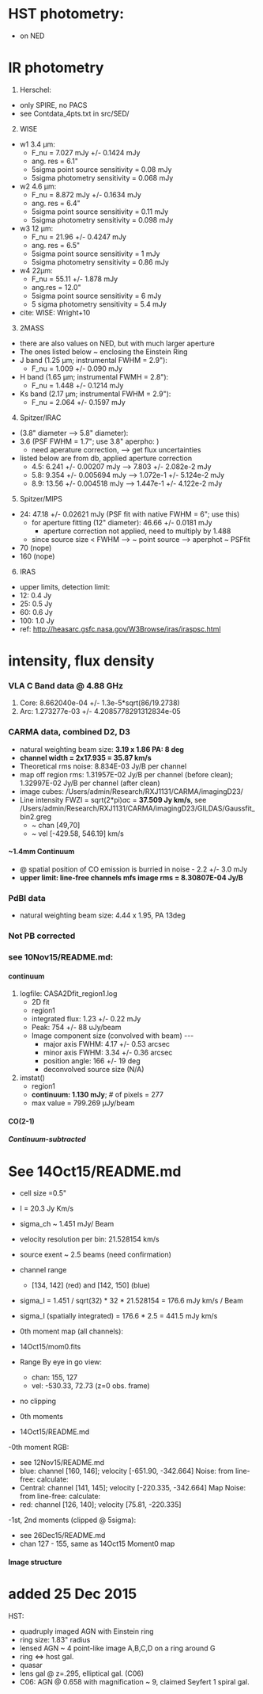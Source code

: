 
# HST photometry:
- on NED

# IR photometry
1. Herschel:
- only SPIRE, no PACS
- see Contdata_4pts.txt in src/SED/
2. WISE 
- w1 3.4 µm:
  - F_nu = 7.027 mJy +/- 0.1424 mJy
  - ang. res = 6.1"
  - 5sigma point source sensitivity = 0.08 mJy
  - 5sigma photometry sensitivity = 0.068 mJy 
- w2 4.6 µm: 
  - F_nu = 8.872 mJy +/- 0.1634 mJy
  - ang. res = 6.4"
  - 5sigma point source sensitivity = 0.11 mJy 
  - 5sigma photometry sensitivity = 0.098 mJy 
- w3 12 µm: 
  - F_nu = 21.96 +/- 0.4247 mJy
  - ang. res = 6.5"
  - 5sigma point source sensitivity = 1 mJy
  - 5sigma photometry sensitivity = 0.86 mJy
- w4 22µm: 
  - F_nu = 55.11 +/- 1.878 mJy
  - ang.res = 12.0"
  - 5sigma point source sensitivity = 6 mJy
  - 5 sigma photometry sensitivity = 5.4 mJy
- cite: WISE: Wright+10
3. 2MASS
- there are also values on NED, but with much larger aperture
- The ones listed below ~ enclosing the Einstein Ring
- J band (1.25 µm; instrumental FWHM = 2.9"):
  - F_nu = 1.009 +/- 0.090 mJy
- H band (1.65 µm; instrumental FWMH = 2.8"): 
  - F_nu = 1.448 +/- 0.1214 mJy
- Ks band (2.17 µm; instrumental FWHM = 2.9"): 
  - F_nu = 2.064 +/- 0.1597 mJy
4. Spitzer/IRAC 
- (3.8" diameter --> 5.8" diameter):
- 3.6 (PSF FWHM = 1.7"; use 3.8" aperpho: )
  * need aperature correction, --> get flux uncertainties 
- listed below are from db, applied aperture correction 
  - 4.5: 6.241 +/- 0.00207 mJy --> 7.803 +/- 2.082e-2 mJy
  - 5.8: 9.354 +/- 0.005694 mJy --> 1.072e-1 +/- 5.124e-2 mJy
  - 8.9: 13.56 +/- 0.004518 mJy --> 1.447e-1 +/- 4.122e-2 mJy
5. Spitzer/MIPS
- 24: 47.18 +/- 0.02621 mJy (PSF fit with native FWHM = 6"; use this)
  + for aperture fitting (12" diameter): 46.66 +/- 0.0181 mJy
    * aperture correction not applied, need to multiply by 1.488
  + since source size < FWHM --> ~ point source --> aperphot ~ PSFfit 
- 70 (nope)
- 160 (nope)
6. IRAS
- upper limits, detection limit:
- 12: 0.4 Jy
- 25: 0.5 Jy
- 60: 0.6 Jy
- 100: 1.0 Jy
- ref: http://heasarc.gsfc.nasa.gov/W3Browse/iras/iraspsc.html


# intensity, flux density
### VLA C Band data @ 4.88 GHz
1. Core: 8.662040e-04 +/- 1.3e-5*sqrt(86/19.2738)
2. Arc: 1.273277e-03 +/- 4.2085778291312834e-05


### CARMA data, combined D2, D3
- natural weighting beam size: **3.19 x 1.86 PA: 8 deg**
- **channel width = 2x17.935 = 35.87 km/s**
- Theoretical rms noise: 8.834E-03 Jy/B per channel
- map off region rms: 1.31957E-02 Jy/B per channel (before clean);  1.32997E-02 Jy/B per channel (after clean)
- image cubes: /Users/admin/Research/RXJ1131/CARMA/imagingD23/
- Line intensity FWZI = sqrt(2*pi)*a*c = **37.509 Jy km/s**, see /Users/admin/Research/RXJ1131/CARMA/imagingD23/GILDAS/Gaussfit_bin2.greg
  - ~ chan [49,70]
  - ~ vel [-429.58, 546.19] km/s

#### ~1.4mm Continuum
- @ spatial position of CO emission is burried in noise - 2.2 +/- 3.0 mJy
- **upper limit: line-free channels mfs image rms = 8.30807E-04 Jy/B**


### PdBI data
- natural weighting beam size: 4.44 x 1.95, PA 13deg

### Not PB corrected
### see 10Nov15/README.md:
#### continuum
1. logfile: CASA2Dfit_region1.log
   * 2D fit
   * region1
   * integrated flux: 1.23 +/- 0.22 mJy
   * Peak: 754 +/- 88 uJy/beam
   * Image component size (convolved with beam) ---
       - major axis FWHM:     4.17 +/- 0.53 arcsec
       - minor axis FWHM:     3.34 +/- 0.36 arcsec
       - position angle: 166 +/- 19 deg
       * deconvolved source size (N/A)
2. imstat()
   - region1
   - **continuum: 1.130 mJy**; # of pixels = 277
   - max value = 799.269 µJy/beam

#### CO(2-1)
##### Continuum-subtracted
# See 14Oct15/README.md
- cell size =0.5"
- I = 20.3 Jy Km/s 
- sigma_ch ~ 1.451 mJy/ Beam
- velocity resolution per bin: 21.528154 km/s
- source exent ~ 2.5 beams (need confirmation)
- channel range 
    + [134, 142] (red) and [142, 150] (blue)
- sigma_I = 1.451 / sqrt(32) * 32 * 21.528154 = 176.6 mJy km/s / Beam
- sigma_I (spatially integrated) = 176.6 * 2.5 = 441.5 mJy km/s 


- 0th moment map (all channels):
- 14Oct15/mom0.fits
- Range By eye in go view:
  - chan: 155, 127
  - vel: -530.33, 72.73 (z=0 obs. frame)
- no clipping
- 0th moments
- 14Oct15/README.md

-0th moment RGB:
- see 12Nov15/README.md
- blue: channel [160, 146]; velocity [-651.90, -342.664]
Noise:
    from line-free:
    calculate:
- Central: channel [141, 145]; velocity [-220.335, -342.664]
Map Noise:
    from line-free:
    calculate:
- red: channel [126, 140]; velocity [75.81, -220.335]

-1st, 2nd moments (clipped @ 5sigma):
- see 26Dec15/README.md
- chan 127 - 155, same as 14Oct15 Moment0 map


#### Image structure
# added 25 Dec 2015
HST: 
- quadruply imaged AGN with Einstein ring
- ring size: 1.83" radius
- lensed AGN ~ 4 point-like image A,B,C,D on a ring around G
- ring <=> host gal.
- quasar
- lens gal @ z=.295, elliptical gal. (C06)
- C06: AGN @ 0.658 with magnification ~ 9, claimed Seyfert 1 spiral gal.

